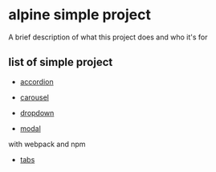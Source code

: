 # alpine simple project

A brief description of what this project does and who it's for

## list of simple project

- [accordion](https://github.com/dark-noob830/alpine-project/tree/main/accordion)

- [carousel](https://github.com/dark-noob830/alpine-project/tree/main/carousel)

- [dropdown](https://github.com/dark-noob830/alpine-project/tree/main/dropdown)

- [modal](https://github.com/dark-noob830/alpine-project/tree/main/modal)

with webpack and npm 

- [tabs](https://github.com/dark-noob830/alpine-project/tree/main/tabs)
